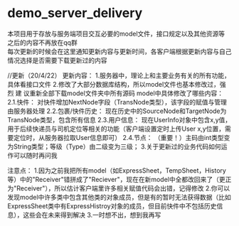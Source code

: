 ﻿# demo_server_delivery

本项目用于存放与服务端项目交互必要的model文件，接口规定以及其他资源等  
之后的内容不再放在qq群  
每次更新的时候会在这里通知更新内容与更新时间，各客户端根据更新内容与自己情况选择是否需要下载更新过的内容

//更新（20/4/22）
更新内容：
1.服务器中，理论上和主要业务有关的所有功能，具体看接口文件
2.修改了大部分数据库结构，所以model文件也基本修改过，强 烈 建 议重新全部下载model文件夹中所有源码
  model中具体修改了哪些内容：
  2.1.快件：
    对快件增加NextNode字段（TransNode类型），该字段的赋值与管理由服务器处理
  2.2.包裹/快件历史：
    现在历史中的SourceNode和TargetNode为TransNode类型，包含所有信息
  2.3.用户信息：
    现在UserInfo对象中包含x,y值，用于后续快递员与司机定位等相关的功能（客户端设置定时上传User x,y位置，需要定位时，从服务器拉取User信息即可）
  2.4.节点：
    （重要！）主码由int类型变为String类型；等级（Type）由二级变为三级；
3.关于更新过的业务代码如何运作可以随时再问我

注意点：
1.因为之前我把所有model（如ExpressSheet，TempSheet，History等）中的"Receiver"错拼成了"Reciever"，现在在新model中全都改回来了（更正为"Receiver"），所以估计客户端里许多相关赋值代码会出错，记得修改
2.你可以发现model中许多类中包含其他类的对象成员，但是有的暂时无法获得数据（比如ExpressSheet类中有ExpressHistroy对象的成员，但目前快件中不包括历史信息），这些会在未来得到解决
3.一时想不出，想到我再写
